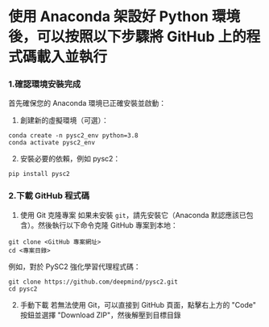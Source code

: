 # 使用 Anaconda 架設好 Python 環境後，可以按照以下步驟將 GitHub 上的程式碼載入並執行
### 1.確認環境安裝完成
首先確保您的 Anaconda 環境已正確安裝並啟動：
1. 創建新的虛擬環境（可選）：
```
conda create -n pysc2_env python=3.8
conda activate pysc2_env
```
2. 安裝必要的依賴，例如 pysc2：
```
pip install pysc2
```
 ### 2.下載 GitHub 程式碼
1. 使用 Git 克隆專案
如果未安裝 `git`，請先安裝它（Anaconda 默認應該已包含）。然後執行以下命令克隆 GitHub 專案到本地：
```
git clone <GitHub 專案網址>
cd <專案目錄>
```
例如，對於 PySC2 強化學習代理程式碼：
```
git clone https://github.com/deepmind/pysc2.git
cd pysc2
```
2. 手動下載
若無法使用 Git，可以直接到 GitHub 頁面，點擊右上方的 "Code" 按鈕並選擇 "Download ZIP"，然後解壓到目標目錄
